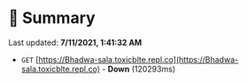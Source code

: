 # 📖 Summary
Last updated: **7/11/2021, 1:41:32 AM**

- `GET` [https://Bhadwa-sala.toxicblte.repl.co](https://Bhadwa-sala.toxicblte.repl.co) - **Down** (120293ms)
